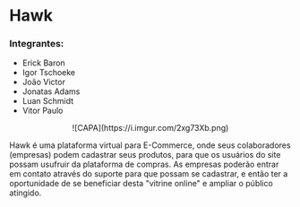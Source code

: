 

# Hawk

### Integrantes:
- Erick Baron
- Igor Tschoeke
- João Victor
- Jonatas Adams
- Luan Schmidt
- Vitor Paulo
<p align="center">
![CAPA](https://i.imgur.com/2xg73Xb.png)
</p>

 Hawk é uma plataforma virtual para E-Commerce, onde seus colaboradores (empresas) podem cadastrar seus produtos, para que os usuários do site possam usufruir da plataforma de compras. As empresas poderão entrar em contato através do suporte para que possam se cadastrar, e então ter a oportunidade de se beneficiar desta "vitrine online" e ampliar o público atingido.


